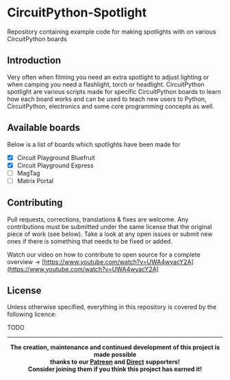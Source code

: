 # CircuitPython-Spotlight
Repository containing example code for making spotlights with on various CircuitPython boards

## Introduction
Very often when filming you need an extra spotlight to adjust lighting or when camping you need a flashlight, torch or headlight. CircuitPython spotlight are various scripts made for specific CircuitPython boards to learn how each board works and can be used to teach new users to Python, CircuitPython, electronics and some core programming concepts as well.

## Available boards
Below is a list of boards which spotlights have been made for
- [x] Circuit Playground Bluefruit
- [x] Circuit Playground Express
- [ ] MagTag
- [ ] Matrix Portal

## Contributing
Pull requests, corrections, translations & fixes are welcome. Any contributions must be submitted under the same license that the original piece of work (see below). Take a look at any open issues or submit new ones if there is something that needs to be fixed or added.

Watch our video on how to contribute to open source for a complete overview -> [https://www.youtube.com/watch?v=UWA4wyacY2A](https://www.youtube.com/watch?v=UWA4wyacY2A)

## License
Unless otherwise specified, everything in this repository is covered by the following licence:

TODO

----

<b>
<div align="center">
    The creation, maintenance and continued development of this project is made possible
    <br>
    thanks to our <a href="http://patreon.com/darigovresearch">Patreon</a> and <a href="https://www.darigovresearch.com/donate">Direct</a> supporters!
    <br>
    Consider joining them if you think this project has earned it!
</div>
</b>
